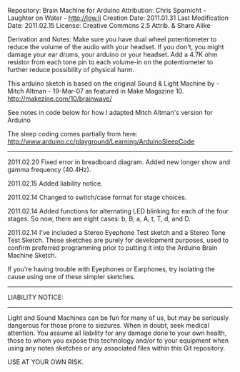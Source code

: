 Repository: Brain Machine for Arduino
Attribution: Chris Sparnicht - Laughter on Water - http://low.li
Creation Date: 2011.01.31
Last Modification Date: 2011.02.15
License: Creative Commons 2.5 Attrib. & Share Alike

Derivation and Notes:
Make sure you have dual wheel potentiometer to reduce
the volume of the audio with your headset. If you don't, 
you might damage your ear drums, your arduino or your headset.
Add a 4.7K ohm resistor from each tone pin to each volume-in
on the potentiometer to further reduce possibility of physical harm.

This arduino sketch is based on the original Sound & Light Machine 
by - Mitch Altman - 19-Mar-07 as featured in Make Magazine 10.
http://makezine.com/10/brainwave/

See notes in code below for how I adapted Mitch Altman's version for Arduino

The sleep coding comes partially from here:
http://www.arduino.cc/playground/Learning/ArduinoSleepCode
***************************************************
2011.02.20
Fixed error in breadboard diagram. 
Added new longer show and gamma frequency (40.4Hz).

2011.02.15
Added liability notice.

2011.02.14
Changed to switch/case format for stage choices.

2011.02.14
Added functions for alternating LED blinking for 
each of the four stages. So now, there are 
eight cases: b, B, a, A, t, T, d, and D.

2011.02.14
I've included a Stereo Eyephone Test sketch 
and a Stereo Tone Test Sketch. These sketches are purely
for development purposes, used to confirm preferred programming
prior to putting it into the Arduino Brain Machine Sketch.

If you're having trouble with Eyephones or Earphones, try
isolating the cause using one of these simpler sketches.

***************************************************
LIABILITY NOTICE:
***************************************************
Light and Sound Machines can be fun for many of us,
but may be seriously dangerous for those prone to siezures. 
When in doubt, seek medical attention. 
You assume all liability for any damage 
done to your own health, those to whom you expose this
technology and/or to your equipment when using any notes
sketches or any associated files within this Git repository.

USE AT YOUR OWN RISK.
